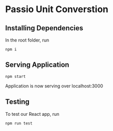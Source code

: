 # Passio Unit Converstion

## Installing Dependencies

In the root folder, run
```
npm i
```

## Serving Application

```
npm start
```

Application is now serving over localhost:3000

## Testing
To test our React app, run

```
npm run test
```
